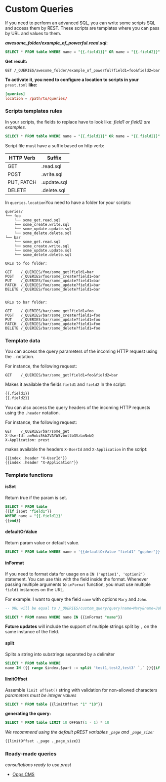 # Custom Queries

If you need to perform an advanced SQL, you can write some scripts SQL and access them by REST. These scripts are templates where you can pass by URL and values to them.

_**awesome\_folder/example\_of\_powerful.read.sql**_**:**

```sql
SELECT * FROM table WHERE name = "{{.field1}}" OR name = "{{.field2}}"
```

**Get result:**

```
GET /_QUERIES/awesome_folder/example_of_powerful?field1=foo&field2=bar
```

**To activate it, you need to configure a location to scripts in your** `prest.toml` **like:**

```toml
[queries]
location = /path/to/queries/
```

### Scripts templates rules

In your scripts, the fields to replace have to look like: _field1 or field2 are examples._

```sql
SELECT * FROM table WHERE name = "{{.field1}}" OR name = "{{.field2}}"
```

Script file must have a suffix based on http verb:

| HTTP Verb  | Suffix      |
| ---------- | ----------- |
| GET        | .read.sql   |
| POST       | .write.sql  |
| PUT, PATCH | .update.sql |
| DELETE     | .delete.sql |

In `queries.location`You need to have a folder for your scripts:

```shell
queries/
└── foo
    └── some_get.read.sql
    └── some_create.write.sql
    └── some_update.update.sql
    └── some_delete.delete.sql
└── bar
    └── some_get.read.sql
    └── some_create.write.sql
    └── some_update.update.sql
    └── some_delete.delete.sql

URLs to foo folder:

GET    /_QUERIES/foo/some_get?field1=bar
POST   /_QUERIES/foo/some_create?field1=bar
PUT    /_QUERIES/foo/some_update?field1=bar
PATCH  /_QUERIES/foo/some_update?field1=bar
DELETE /_QUERIES/foo/some_delete?field1=bar


URLs to bar folder:

GET    /_QUERIES/bar/some_get?field1=foo
POST   /_QUERIES/bar/some_create?field1=foo
PUT    /_QUERIES/bar/some_update?field1=foo
PATCH  /_QUERIES/bar/some_update?field1=foo
DELETE /_QUERIES/bar/some_delete?field1=foo
```

### Template data

You can access the query parameters of the incoming HTTP request using the `.` notation.

For instance, the following request:

```
GET    /_QUERIES/bar/some_get?field1=foo&field2=bar
```

Makes it available the fields `field1` and `field2` In the script:

```sql
{{.field1}}
{{.field2}}
```

You can also access the query headers of the incoming HTTP requests using the `.header` notation.

For instance, the following request:

```
GET    /_QUERIES/bar/some_get
X-UserId: am9obi5kb2VAYW5vbnltb3VzLmNvbQ
X-Application: prest
```

makes available the headers `X-UserId` and `X-Application` in the script:

```
{{index .header "X-UserId"}}
{{index .header "X-Application"}}
```

### Template functions

#### isSet

Return true if the param is set.

```sql
SELECT * FROM table
{{if isSet "field1"}}
WHERE name = "{{.field1}}"
{{end}}
```

#### defaultOrValue

Return param value or default value.

```sql
SELECT * FROM table WHERE name = '{{defaultOrValue "field1" "gopher"}}'
```

#### inFormat

If you need to format data for usage on a `IN ('option1', 'option2')` statement. You can use this with the field inside the format. Whenever passing multiple arguments to `inFormat` function, you must use multiple `field1` instances on the URL.

For example: I want to query the field `name` with options `Mary` and `John`.

```sql
-- URL will be equal to /_QUERIES/custom_query/query?name=Mary&name=John

SELECT * FROM names WHERE name IN {{inFormat "name"}}
```

**Future updates** will include the support of multiple strings split by `,` on the same instance of the field.

#### split

Splits a string into substrings separated by a delimiter

```sql
SELECT * FROM table WHERE
name IN ({{ range $index,$part := split 'test1,test2,test3' `,` }}{{if gt $index 0 }},{{end}}'{{$part}}'{{ end }})
```

#### limitOffset

Assemble `limit offset()` string with validation for non-allowed characters _parameters must be integer values_

```sql
SELECT * FROM table {{limitOffset "1" "10"}}
```

**generating the query:**

```sql
SELECT * FROM table LIMIT 10 OFFSET(1 - 1) * 10
```

_We recommend using the default pREST variables `_page` and `_page_size`:_

```sql
{{limitOffset ._page ._page_size}}
```

### Ready-made queries

_consultations ready to use prest_

* [Opps CMS](https://github.com/opps/prest-queries)
